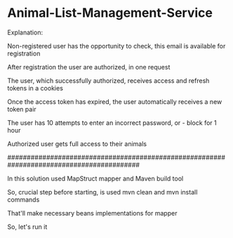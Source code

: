 # Animal-List-Management-Service

Explanation:

Non-registered user has the opportunity to check, this email is available for registration 

After registration the user are authorized, in one request

The user, which successfully authorized, receives access and refresh tokens in a cookies
 
Once the access token has expired, the user automatically receives a new token pair

The user has 10 attempts to enter an incorrect password, or - block for 1 hour

Authorized user gets full access to their animals

##########################################################################################

In this solution used MapStruct mapper and Maven build tool

So, crucial step before starting, is used mvn clean and mvn install commands

That'll make necessary beans implementations for mapper

So, let's run it
